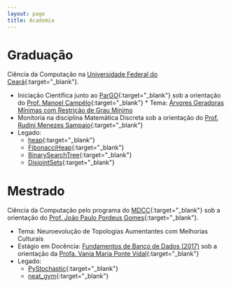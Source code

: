 ```yaml
---
layout: page
title: Academia
---
```


# Graduação

Ciência da Computação na [Universidade Federal do Ceará](http://www.ufc.br/){:target="\_blank"}.

* Iniciação Científica junto ao [ParGO](http://www.lia.ufc.br/~pargo/){:target="\_blank"} sob a orientação do [Prof. Manoel Campêlo](http://lia.ufc.br/~mcampelo/){:target="\_blank"} \* Tema: [Árvores Geradoras Mínimas com Restrição de Grau Mínimo](ic)
* Monitoria na disciplina Matemática Discreta sob a orientação do [Prof. Rudini Menezes Sampaio](http://www.lia.ufc.br/~rudini/){:target="\_blank"}
* Legado:
  * [heap](https://github.com/arthurpaulino/heap){:target="\_blank"}
  * [FibonacciHeap](https://github.com/arthurpaulino/FibonacciHeap){:target="\_blank"}
  * [BinarySearchTree](https://github.com/arthurpaulino/BinarySearchTree){:target="\_blank"}
  * [DisjointSets](https://github.com/arthurpaulino/DisjointSets){:target="\_blank"}

# Mestrado

Ciência da Computação pelo programa do [MDCC](http://www.mdcc.ufc.br/){:target="\_blank"} sob a orientação do [Prof. João Paulo Pordeus Gomes](http://lattes.cnpq.br/9553770402705512){:target="\_blank"}.

* Tema: Neuroevolução de Topologias Aumentantes com Melhorias Culturais
* Estágio em Docência: [Fundamentos de Banco de Dados (2017)](fbd) sob a orientação da [Profa. Vania Maria Ponte Vidal](http://lattes.cnpq.br/9431229866203038){:target="\_blank"}
* Legado:
  * [PyStochastic](https://github.com/arthurpaulino/PyStochastic){:target="\_blank"}
  * [neat_gym](https://github.com/arthurpaulino/neat_gym){:target="\_blank"}
